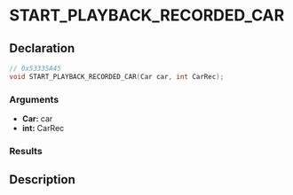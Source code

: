 # START_PLAYBACK_RECORDED_CAR

## Declaration
```cpp
// 0x53335A45
void START_PLAYBACK_RECORDED_CAR(Car car, int CarRec);
```

### Arguments
- **Car:** car
- **int:** CarRec

### Results

## Description

